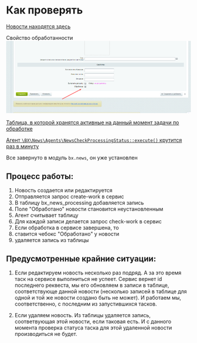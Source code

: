 Как проверять
================

[Новости находятся здесь](https://trainee6.xn----gtbdfujo3d.xn--p1ai/bitrix/admin/iblock_list_admin.php?IBLOCK_ID=1&type=news&lang=ru&find_section_section=-1)

Свойство обработанности
![img.png](img.png)

[Таблица, в которой хранятся активные на данный момент задачи по обработке](https://trainee6.xn----gtbdfujo3d.xn--p1ai/bitrix/admin/perfmon_table.php?lang=ru&table_name=bx_news_processing)

[Агент ```\BX\News\Agents\NewsCheckProcessingStatus::execute()``` крутится раз в минуту](https://trainee6.xn----gtbdfujo3d.xn--p1ai/bitrix/admin/agent_edit.php?ID=8951&lang=ru) 

Все завернуто в модуль ```bx.news```, он уже установлен 
                                                  
Процесс работы: 
------------

1) Новость создается или редактируется
2) Отправляется запрос create-work в сервис
3) В таблицу bx_news_processing добавляется запись 
4) Поле "Обработано" новости становится неустановленным
5) Агент считывает таблицу
6) Для каждой записи делается запрос check-work в сервис
7) Если обработка в сервисе завершена, то 
8) ставится чебокс "Обработано" у новости
9) удаляется запись из таблицы

Предусмотренные крайние ситуации:
------------

1) Если редактируем новость несколько раз подряд. А за это время таск на сервисе выполниться не успеет. Сервис вернет id последнего реквеста, мы его обновляем в записи в таблице, соответствующе данной новости (несколько записей в таблице для одной и той же новости создано быть не может). И работаем мы, соответственно, с последним из запустившихся тасков. 

2) Если удаляем новость. Из таблицы удаляется запись, соответвующая этой новости, если таковая есть. И с данного момента проверка статуса таска для этой удаленной новости производиться не будет. 